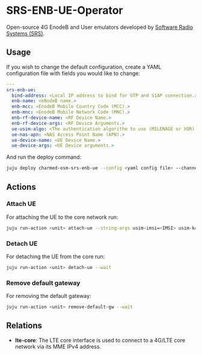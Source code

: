 # SRS-ENB-UE-Operator

Open-source 4G EnodeB and User emulators developed by [Software Radio Systems (SRS)](https://www.srslte.com/).

## Usage

If you wish to change the default configuration, create a YAML configuration file with fields you would like to change:

```yaml
---
srs-enb-ue:
  bind-address: <Local IP address to bind for GTP and S1AP connection.>
  enb-name: <eNodeB name.>
  enb-mcc: <EnodeB Mobile Country Code (MCC).>
  enb-mnc: <EnodeB Mobile Network Code (MNC).>
  enb-rf-device-name: <RF Device Name.>
  enb-rf-device-args: <RF Device Arguments.> 
  ue-usim-algo: <The authentication algorithm to use (MILENAGE or XOR).>
  ue-nas-apn: <NAS Access Point Name (APN).>
  ue-device-name: <UE Device Name.>
  ue-device-args: <UE Device arguments.>
```

And run the deploy command:

```bash
juju deploy charmed-osm-srs-enb-ue --config <yaml config file> --channel=edge
```


## Actions

### Attach UE

For attaching the UE to the core network run:

```bash
juju run-action <unit> attach-ue --string-args usim-imsi=<IMSI> usim-k=<K> usim-opc=<OPC> --wait
```

### Detach UE

For detaching the UE from the core run:

```bash
juju run-action <unit> detach-ue --wait
```

### Remove default gateway

For removing the default gateway:

```bash
juju run-action <unit> remove-default-gw --wait
```

## Relations

- **lte-core**: The LTE core interface is used to connect to a 4G/LTE core network via its MME IPv4 address.
